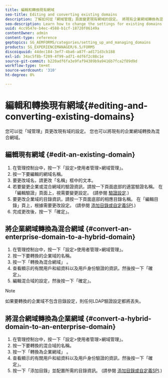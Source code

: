 ```yaml
---
title: 編輯和轉換現有網域
seo-title: Editing and converting existing domains
description: 了解如何從「網域管理」頁面變更現有網域的設定。 將現有企業網域轉換為混合網域，反之亦然。
seo-description: Learn how to change the settings for existing domains from the Domain Management page. Convert an existing enterprise domain to a hybrid domain or vice versa.
uuid: 4cc9547e-b4ec-4588-b1cf-18720f06149a
contentOwner: admin
content-type: reference
geptopics: SG_AEMFORMS/categories/setting_up_and_managing_domains
products: SG_EXPERIENCEMANAGER/6.5/FORMS
discoiquuid: 44dec184-3ef7-4ba6-a87f-ad171d3cb188
exl-id: 34ac5f8b-f209-4f99-ad71-4df6f2c88c1e
source-git-commit: b220adf6fa3e9faf94389b9a9416b7fca2f89d9d
workflow-type: tm+mt
source-wordcount: '310'
ht-degree: 0%

---
```


# 編輯和轉換現有網域{#editing-and-converting-existing-domains}

您可以從「域管理」頁更改現有域的設定。 您也可以將現有的企業網域轉換為混合網域。

## 編輯現有網域 {#edit-an-existing-domain}

1. 在管理控制台中，按一下「設定>使用者管理>網域管理」。
1. 按一下要編輯的網域名稱。
1. 要更改域名，請更改「名稱」框中的文本。
1. 若要變更企業或混合網域的驗證資訊，請按一下頁面底部的適當驗證名稱。 在「編輯驗證」頁面上，視需要變更設定。 (請參閱 [驗證設定](/help/forms/using/admin-help/configuring-authentication-providers.md#authentication-settings).)
1. 要更改企業域的目錄資訊，請按一下頁面底部的相應目錄名稱。 在「編輯目錄」頁上，根據需要更改設定。 (請參閱 [添加目錄或自定義SPI](/help/forms/using/admin-help/configuring-directories.md#adding-directories-or-custom-spis).)
1. 完成更改後，按一下「確定」。

## 將企業網域轉換為混合網域 {#convert-an-enterprise-domain-to-a-hybrid-domain}

1. 在管理控制台中，按一下「設定>使用者管理>網域管理」。
1. 按一下要轉換的企業域的名稱。
1. 按一下「轉換為混合網域」 。
1. 查看顯示的有關用戶和組資料以及用戶身份驗證的資訊，然後按一下「確定」。
1. 編輯混合域的設定，然後按一下「確定」。

>[!NOTE]
>
>如果要轉換的企業域不包含目錄設定，則任何LDAP驗證設定都將丟失。

## 將混合網域轉換為企業網域 {#convert-a-hybrid-domain-to-an-enterprise-domain}

1. 在管理控制台中，按一下「設定>使用者管理>網域管理」。
1. 按一下要轉換的混合域的名稱。
1. 按一下「轉換為企業網域」 。
1. 查看顯示的有關用戶和組資料以及用戶身份驗證的資訊，然後按一下「確定」。
1. 按一下「添加目錄」並配置所需的目錄資訊。 (請參閱 [添加目錄或自定義SPI](/help/forms/using/admin-help/configuring-directories.md#adding-directories-or-custom-spis).)
